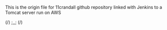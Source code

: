 This is the origin file for 11crandall github repository linked with Jenkins to a Tomcat server run on AWS


(\/) ;,,; (\/)

